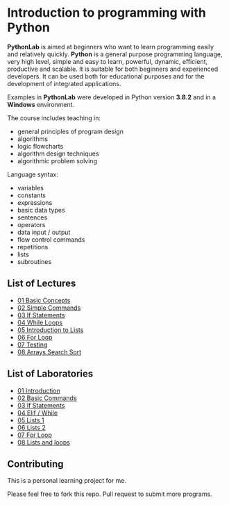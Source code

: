 # Introduction to programming with Python

**PythonLab** is aimed at beginners who want to learn programming easily and relatively quickly. **Python** is a general purpose programming language, very high level, simple and easy to learn, powerful, dynamic, efficient, productive and scalable. It is suitable for both beginners and experienced developers. It can be used both for educational purposes and for the development of integrated applications.

Examples in **PythonLab** were developed in Python version **3.8.2** and in a **Windows** environment.

The course includes teaching in:

* general principles of program design
* algorithms
* logic flowcharts
* algorithm design techniques
* algorithmic problem solving

Language syntax:

* variables
* constants
* expressions
* basic data types
* sentences
* operators
* data input / output
* flow control commands
* repetitions
* lists
* subroutines

## List of Lectures

* [01 Basic Concepts](doc/01_Lecture_Basic_Concepts.md)
* [02 Simple Commands](doc/02_Lecture_Simple_Commands.md)
* [03 If Statements](doc/03_Lecture_If_Statements.md)
* [04 While Loops](doc/04_Lecture_While_Loops.md)
* [05 Introduction to Lists](doc/05_Lecture_Introduction_to_Lists.md)
* [06 For Loop](doc/06_Lecture_For_Loop.md)
* [07 Testing](doc/07_Lecture_Testing.md)
* [08 Arrays Search Sort](doc/08_Lecture_Arrays_Search_Sort.md)

## List of Laboratories

* [01 Introduction](doc/01_Lab_Introduction.md)
* [02 Basic Commands](doc/02_Lab_Basic_Commands.md)
* [03 If Statements](doc/03_Lab_If_Statements.md)
* [04 Elif / While](doc/04_Lab_Elif_While.md)
* [05 Lists 1](doc/05_Lab_Lists.md)
* [06 Lists 2](doc/06_Lab_Lists.md)
* [07 For Loop](doc/07_Lab_For_Loop.md)
* [08 Lists and loops](doc/08_Lab_Lists_and_loops.md)

## Contributing

This is a personal learning project for me.

Please feel free to fork this repo. Pull request to submit more programs.
